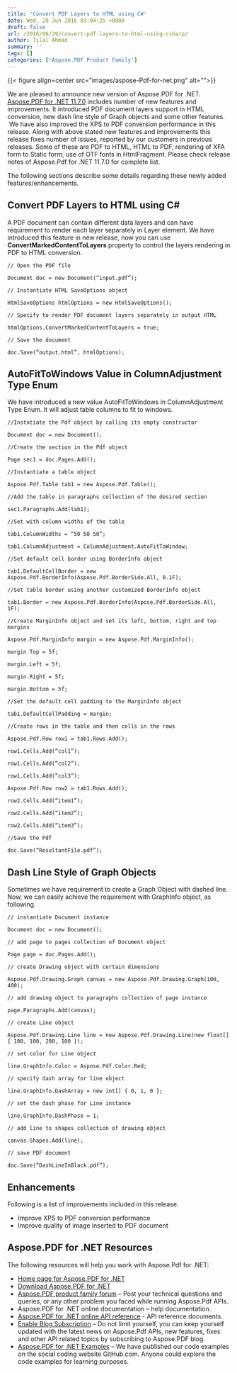 ```yaml
---
title: 'Convert PDF Layers to HTML using C#'
date: Wed, 29 Jun 2016 03:04:25 +0000
draft: false
url: /2016/06/29/convert-pdf-layers-to-html-using-csharp/
author: Tilal Ahmad
summary: ''
tags: []
categories: ['Aspose.PDF Product Family']
---
```




{{< figure align=center src="images/aspose-Pdf-for-net.png" alt="">}}


We are pleased to announce new version of Aspose.PDF for .NET. [Aspose.PDF for .NET 11.7.0][1] includes number of new features and improvements. It introduced PDF document layers support in HTML conversion, new dash line style of Graph objects and some other features.  We have also improved the XPS to PDF conversion performance in this release. Along with above stated new features and improvements this release fixes number of issues, reported by our customers in previous releases. Some of these are PDF to HTML, HTML to PDF, rendering of XFA form to Static form, use of OTF fonts in HtmlFragment. Please check release notes of Aspose.Pdf for .NET 11.7.0 for complete list.

The following sections describe some details regarding these newly added features/enhancements.

## Convert PDF Layers to HTML using C#

A PDF document can contain different data layers and can have requirement to render each layer separately in Layer element. We have introduced this feature in new release, now you can use **ConvertMarkedContentToLayers** property to control the layers rendering in PDF to HTML conversion.

```
// Open the PDF file

Document doc = new Document(“input.pdf”);

// Instantiate HTML SaveOptions object

HtmlSaveOptions htmlOptions = new HtmlSaveOptions();

// Specify to render PDF document layers separately in output HTML

htmlOptions.ConvertMarkedContentToLayers = true;

// Save the document

doc.Save(“output.html”, htmlOptions);
```

## AutoFitToWindows Value in ColumnAdjustment Type Enum

We have introduced a new value AutoFitToWindows in ColumnAdjustment Type Enum. It will adjust table columns to fit to windows.

```
//Instntiate the Pdf object by calling its empty constructor

Document doc = new Document();

//Create the section in the Pdf object

Page sec1 = doc.Pages.Add();

//Instantiate a table object

Aspose.Pdf.Table tab1 = new Aspose.Pdf.Table();

//Add the table in paragraphs collection of the desired section

sec1.Paragraphs.Add(tab1);

//Set with column widths of the table

tab1.ColumnWidths = “50 50 50”;

tab1.ColumnAdjustment = ColumnAdjustment.AutoFitToWindow;

//Set default cell border using BorderInfo object

tab1.DefaultCellBorder = new Aspose.Pdf.BorderInfo(Aspose.Pdf.BorderSide.All, 0.1F);

//Set table border using another customized BorderInfo object

tab1.Border = new Aspose.Pdf.BorderInfo(Aspose.Pdf.BorderSide.All, 1F);

//Create MarginInfo object and set its left, bottom, right and top margins

Aspose.Pdf.MarginInfo margin = new Aspose.Pdf.MarginInfo();

margin.Top = 5f;

margin.Left = 5f;

margin.Right = 5f;

margin.Bottom = 5f;

//Set the default cell padding to the MarginInfo object

tab1.DefaultCellPadding = margin;

//Create rows in the table and then cells in the rows

Aspose.Pdf.Row row1 = tab1.Rows.Add();

row1.Cells.Add(“col1”);

row1.Cells.Add(“col2”);

row1.Cells.Add(“col3”);

Aspose.Pdf.Row row2 = tab1.Rows.Add();

row2.Cells.Add(“item1”);

row2.Cells.Add(“item2”);

row2.Cells.Add(“item3”);

//Save the Pdf

doc.Save(“ResultantFile.pdf”);
```

## Dash Line Style of Graph Objects

Sometimes we have requirement to create a Graph Object with dashed line. Now, we can easily achieve the requirement with GraphInfo object, as following.

```
// instantiate Document instance

Document doc = new Document();

// add page to pages collection of Document object

Page page = doc.Pages.Add();

// create Drawing object with certain dimensions

Aspose.Pdf.Drawing.Graph canvas = new Aspose.Pdf.Drawing.Graph(100, 400);

// add drawing object to paragraphs collection of page instance

page.Paragraphs.Add(canvas);

// create Line object

Aspose.Pdf.Drawing.Line line = new Aspose.Pdf.Drawing.Line(new float[] { 100, 100, 200, 100 });

// set color for Line object

line.GraphInfo.Color = Aspose.Pdf.Color.Red;

// specify dash array for line object

line.GraphInfo.DashArray = new int[] { 0, 1, 0 };

// set the dash phase for Line instance

line.GraphInfo.DashPhase = 1;

// add line to shapes collection of drawing object

canvas.Shapes.Add(line);

// save PDF document

doc.Save(“DashLineInBlack.pdf”);
```

## Enhancements

Following is a list of improvements included in this release.

*   Improve XPS to PDF conversion performance
*   Improve quality of image inserted to PDF document

## Aspose.PDF for .NET Resources

The following resources will help you work with Aspose.Pdf for .NET:

*   [Home page for Aspose.PDF for .NET][2]
*   [Download Aspose.PDF for .NET][3]
*   [Aspose.PDF product family forum][4] – Post your technical questions and queries, or any other problem you faced while running Aspose.Pdf APIs.
*   Aspose.PDF for .NET online documentation – help documentation.
*   [Aspose.PDF for .NET online API reference][5] - API reference documents.
*   [Enable Blog Subscription][6] – Do not limit yourself, you can keep yourself updated with the latest news on Aspose.Pdf APIs, new features, fixes and other API related topics by subscribing to Aspose.PDF blog.
*   [Aspose.PDF for .NET Examples][7] – We have published our code examples on the social coding website GitHub.com. Anyone could explore the code examples for learning purposes.




[1]: https://products.aspose.com/pdf/net
[2]: https://products.aspose.com/pdf/net
[3]: https://downloads.aspose.com/pdf/net
[4]: http://forum.aspose.com
[5]: https://apireference.aspose.com/pdf/net
[6]: https://blog.aspose.com/
[7]: https://github.com/aspose-pdf/Aspose.Pdf-for-.NET




